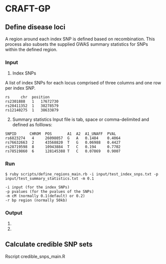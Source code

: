 # CRAFT-GP

## Define disease loci
A region around each index SNP is defined based on recombination. This process also subsets the
supplied GWAS summary statistics for SNPs within the defined region.

### Input

1. Index SNPs

A list of index SNPs for each locus comprised of three columns and one row per index SNP.

```
rs	   chr	position
rs2301888   1	17672730
rs28411352  1	38278579
rs12140275  1	38633879

```

2. Summary statistics
Input file is tab, space or comma-delimited and defined as folllows:

```
SNPID	   CHROM  POS       A1	A2  A1_UNAFF  PVAL
rs6823274   4	  26098057  G   A   0.1484    0.4064
rs76632663  2	  43568820  T   G   0.06988   0.4427
rs28719598  8	  10943884  T   C   0.194     0.7702
rs78519860  6	  128145388 T   C   0.07869   0.9007
```
 
### Run

```
$ ruby scripts/define_regions_main.rb -i input/test_index_snps.txt -p input/test_summary_statistics.txt -m 0.1

-i input (for the index SNPs)
-p pvalues (for the pvalues of the SNPs)
-m cM (normally 0.1(default) or 0.2)
-r bp region (normally 50kb)

```

### Output

1.
2.

## Calculate credible SNP sets

Rscript credible_snps_main.R 

